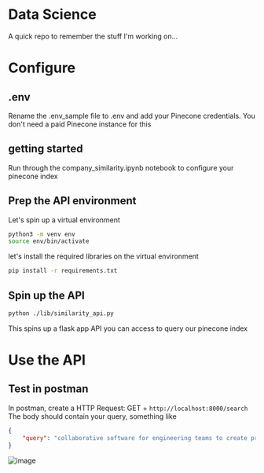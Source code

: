 # Data Science
A quick repo to remember the stuff I'm working on...

# Configure
## .env
Rename the .env_sample file to .env and add your Pinecone credentials.
You don't need a paid Pinecone instance for this

## getting started
Run through the company_similarity.ipynb notebook to configure your pinecone index

## Prep the API environment
Let's spin up a virtual environment
``` bash
python3 -m venv env
source env/bin/activate
```
let's install the required libraries on the virtual environment
``` bash
pip install -r requirements.txt
```

## Spin up the API
``` bash
python ./lib/similarity_api.py
```
This spins up a flask app API you can access to query our pinecone index

# Use the API
## Test in postman
In postman, create a HTTP Request: GET + `http://localhost:8000/search`
The body should contain your query, something like 
```json
{
    "query": "collaborative software for engineering teams to create prototypes"
}
```

![image](https://github.com/francisbrero/dataScience/assets/2491181/97125b4d-52c7-4358-9ddf-d464430bf8f7)
